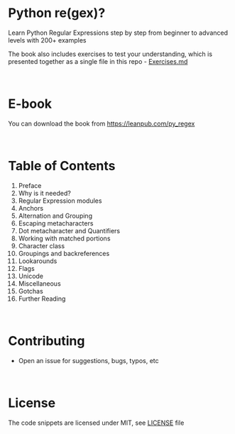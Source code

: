 # Python re(gex)?

Learn Python Regular Expressions step by step from beginner to advanced levels with 200+ examples

The book also includes exercises to test your understanding, which is presented together
as a single file in this repo - [Exercises.md](./exercises/Exercises.md)

<br>

# E-book

You can download the book from https://leanpub.com/py_regex

<br>

# Table of Contents

1. Preface
2. Why is it needed?
3. Regular Expression modules
4. Anchors
5. Alternation and Grouping
6. Escaping metacharacters
7. Dot metacharacter and Quantifiers
8. Working with matched portions
9. Character class
10. Groupings and backreferences
11. Lookarounds
12. Flags
13. Unicode
14. Miscellaneous
15. Gotchas
16. Further Reading

<br>

# Contributing

* Open an issue for suggestions, bugs, typos, etc

<br>

# License

The code snippets are licensed under MIT, see [LICENSE](./LICENSE) file

